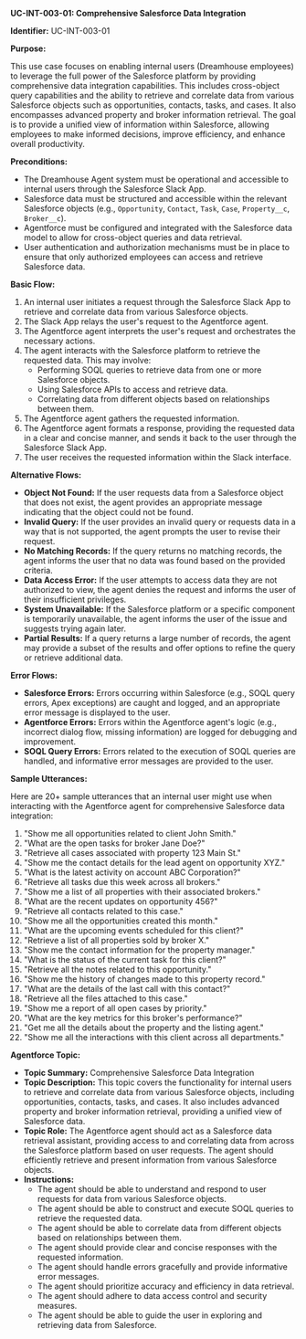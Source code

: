 **UC-INT-003-01: Comprehensive Salesforce Data Integration**

**Identifier:** UC-INT-003-01

**Purpose:**

This use case focuses on enabling internal users (Dreamhouse employees) to leverage the full power of the Salesforce platform by providing comprehensive data integration capabilities. This includes cross-object query capabilities and the ability to retrieve and correlate data from various Salesforce objects such as opportunities, contacts, tasks, and cases. It also encompasses advanced property and broker information retrieval. The goal is to provide a unified view of information within Salesforce, allowing employees to make informed decisions, improve efficiency, and enhance overall productivity.

**Preconditions:**

- The Dreamhouse Agent system must be operational and accessible to internal users through the Salesforce Slack App.
- Salesforce data must be structured and accessible within the relevant Salesforce objects (e.g., `Opportunity`, `Contact`, `Task`, `Case`, `Property__c`, `Broker__c`).
- Agentforce must be configured and integrated with the Salesforce data model to allow for cross-object queries and data retrieval.
- User authentication and authorization mechanisms must be in place to ensure that only authorized employees can access and retrieve Salesforce data.

**Basic Flow:**

1.  An internal user initiates a request through the Salesforce Slack App to retrieve and correlate data from various Salesforce objects.
2.  The Slack App relays the user's request to the Agentforce agent.
3.  The Agentforce agent interprets the user's request and orchestrates the necessary actions.
4.  The agent interacts with the Salesforce platform to retrieve the requested data. This may involve:
    - Performing SOQL queries to retrieve data from one or more Salesforce objects.
    - Using Salesforce APIs to access and retrieve data.
    - Correlating data from different objects based on relationships between them.
5.  The Agentforce agent gathers the requested information.
6.  The Agentforce agent formats a response, providing the requested data in a clear and concise manner, and sends it back to the user through the Salesforce Slack App.
7.  The user receives the requested information within the Slack interface.

**Alternative Flows:**

- **Object Not Found:** If the user requests data from a Salesforce object that does not exist, the agent provides an appropriate message indicating that the object could not be found.
- **Invalid Query:** If the user provides an invalid query or requests data in a way that is not supported, the agent prompts the user to revise their request.
- **No Matching Records:** If the query returns no matching records, the agent informs the user that no data was found based on the provided criteria.
- **Data Access Error:** If the user attempts to access data they are not authorized to view, the agent denies the request and informs the user of their insufficient privileges.
- **System Unavailable:** If the Salesforce platform or a specific component is temporarily unavailable, the agent informs the user of the issue and suggests trying again later.
- **Partial Results:** If a query returns a large number of records, the agent may provide a subset of the results and offer options to refine the query or retrieve additional data.

**Error Flows:**

- **Salesforce Errors:** Errors occurring within Salesforce (e.g., SOQL query errors, Apex exceptions) are caught and logged, and an appropriate error message is displayed to the user.
- **Agentforce Errors:** Errors within the Agentforce agent's logic (e.g., incorrect dialog flow, missing information) are logged for debugging and improvement.
- **SOQL Query Errors:** Errors related to the execution of SOQL queries are handled, and informative error messages are provided to the user.

**Sample Utterances:**

Here are 20+ sample utterances that an internal user might use when interacting with the Agentforce agent for comprehensive Salesforce data integration:

1.  "Show me all opportunities related to client John Smith."
2.  "What are the open tasks for broker Jane Doe?"
3.  "Retrieve all cases associated with property 123 Main St."
4.  "Show me the contact details for the lead agent on opportunity XYZ."
5.  "What is the latest activity on account ABC Corporation?"
6.  "Retrieve all tasks due this week across all brokers."
7.  "Show me a list of all properties with their associated brokers."
8.  "What are the recent updates on opportunity 456?"
9.  "Retrieve all contacts related to this case."
10. "Show me all the opportunities created this month."
11. "What are the upcoming events scheduled for this client?"
12. "Retrieve a list of all properties sold by broker X."
13. "Show me the contact information for the property manager."
14. "What is the status of the current task for this client?"
15. "Retrieve all the notes related to this opportunity."
16. "Show me the history of changes made to this property record."
17. "What are the details of the last call with this contact?"
18. "Retrieve all the files attached to this case."
19. "Show me a report of all open cases by priority."
20. "What are the key metrics for this broker's performance?"
21. "Get me all the details about the property and the listing agent."
22. "Show me all the interactions with this client across all departments."

**Agentforce Topic:**

- **Topic Summary:** Comprehensive Salesforce Data Integration
- **Topic Description:** This topic covers the functionality for internal users to retrieve and correlate data from various Salesforce objects, including opportunities, contacts, tasks, and cases. It also includes advanced property and broker information retrieval, providing a unified view of Salesforce data.
- **Topic Role:** The Agentforce agent should act as a Salesforce data retrieval assistant, providing access to and correlating data from across the Salesforce platform based on user requests. The agent should efficiently retrieve and present information from various Salesforce objects.
- **Instructions:**
    - The agent should be able to understand and respond to user requests for data from various Salesforce objects.
    - The agent should be able to construct and execute SOQL queries to retrieve the requested data.
    - The agent should be able to correlate data from different objects based on relationships between them.
    - The agent should provide clear and concise responses with the requested information.
    - The agent should handle errors gracefully and provide informative error messages.
    - The agent should prioritize accuracy and efficiency in data retrieval.
    - The agent should adhere to data access control and security measures.
    - The agent should be able to guide the user in exploring and retrieving data from Salesforce.
